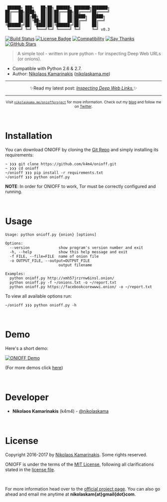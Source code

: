 <!-- <h1 align="center">
    <img width="650" src="https://nikolaskama.me/content/images/2017/05/_1023323.png" alt="ONIOFF Logo">
</h1> -->

```
 ██████╗ ███╗   ██╗██╗ ██████╗ ███████╗███████╗
██╔═══██╗████╗  ██║██║██╔═══██╗██╔════╝██╔════╝
██║   ██║██╔██╗ ██║██║██║   ██║█████╗  █████╗
██║   ██║██║╚██╗██║██║██║   ██║██╔══╝  ██╔══╝
╚██████╔╝██║ ╚████║██║╚██████╔╝██║     ██║
 ╚═════╝ ╚═╝  ╚═══╝╚═╝ ╚═════╝ ╚═╝     ╚═╝ v0.3
```

[![Build Status](https://travis-ci.org/k4m4/onioff.svg?branch=master)](https://travis-ci.org/k4m4/onioff)
[![License Badge](https://img.shields.io/badge/license-MIT-blue.svg)](https://github.com/k4m4/onioff/blob/master/license)
[![Compatibility](https://img.shields.io/badge/python-2.6%2C%202.7-brightgreen.svg)](https://github.com/k4m4/onioff)
[![Say Thanks](https://img.shields.io/badge/say-thanks-ff69b4.svg)](https://saythanks.io/to/k4m4)
[![GitHub Stars](https://img.shields.io/github/stars/k4m4/onioff.svg)](https://github.com/k4m4/onioff/stargazers)

> A simple tool - written in pure python - for inspecting Deep Web URLs (or onions). 

- Compatible with Python 2.6 & 2.7.
- Author: [Nikolaos Kamarinakis](mailto:nikolaskam@gmail.com) ([nikolaskama.me](https://nikolaskama.me/))

---

<p align="center">✨Read my latest post: <a href="http://resources.infosecinstitute.com/inspecting-deep-web-links"><i>Inspecting Deep Web Links.</i></a>✨</p>

---

<p align="center">
    <sub>Visit <a href="https://nikolaskama.me/onioffproject/"><code>nikolaskama.me/onioffproject</code></a> for more information. Check out my <a href="https://nikolaskama.me">blog</a> and follow me on <a href="https://twitter.com/nikolaskama">Twitter</a>.</sub>
</p>

<br>

# Installation 

You can download ONIOFF by cloning the [Git Repo](https://github.com/k4m4/onioff) and simply installing its requirements:

```
~ ❯❯❯ git clone https://github.com/k4m4/onioff.git
~ ❯❯❯ cd onioff
~/onioff ❯❯❯ pip install -r requirements.txt
~/onioff ❯❯❯ python onioff.py
```

**NOTE**: In order for ONIOFF to work, Tor must be correctly configured and running.

<br>

# Usage

```
Usage: python onioff.py {onion} [options]

Options:
  --version             show program's version number and exit
  -h, --help            show this help message and exit
  -f FILE, --file=FILE  name of onion file
  -o OUTPUT_FILE, --output=OUTPUT_FILE
                        output filename

Examples:
  python onioff.py http://xmh57jrzrnw6insl.onion/
  python onioff.py -f ~/onions.txt -o ~/report.txt
  python onioff.py https://facebookcorewwwi.onion/ -o ~/report.txt
```

To view all available options run:

```
~/onioff ❯❯❯ python onioff.py -h
```

<br>

# Demo

Here's a short demo:

[![ONIOFF Demo](https://nikolaskama.me/content/images/2016/09/onioff_demo.png)](https://asciinema.org/a/87557?autoplay=1)

(For more demos click [here](https://asciinema.org/~k4m4))

<br>

# Developer

- **Nikolaos Kamarinakis** (k4m4) - [@nikolaskama](https://twitter.com/nikolaskama)

<br>

# License

Copyright 2016-2017 by [Nikolaos Kamarinakis](mailto:nikolaskam@gmail.com). Some rights reserved.

ONIOFF is under the terms of the [MIT License](https://www.tldrlegal.com/l/mit), following all clarifications stated in the [license file](https://raw.githubusercontent.com/k4m4/onioff/master/license).

<br>

For more information head over to the [official project page](https://nikolaskama.me/onioffproject/).
You can also go ahead and email me anytime at **nikolaskam{at}gmail{dot}com**. 

